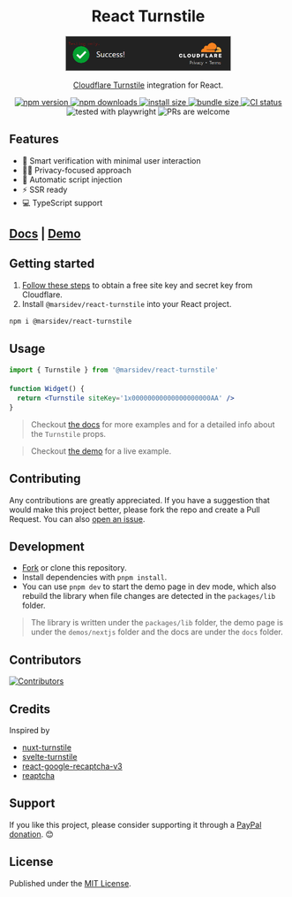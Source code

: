 <div align="center">
 <h1>React Turnstile</h1>
 <img src="preview.png" width="300" alt="Cloudflare Turnstile widget" />
 <p><a href="https://developers.cloudflare.com/turnstile/">Cloudflare Turnstile</a> integration for React.</p>
 <a href="https://npm.im/@marsidev/react-turnstile">
  <img src="https://badgen.net/npm/v/@marsidev/react-turnstile?style=flat-square" alt="npm version" />
 </a>
 <a href="https://npm.im/@marsidev/react-turnstile">
  <img src="https://badgen.net/npm/dm/@marsidev/react-turnstile?style=flat-square" alt="npm downloads" />
 </a>
 <a href="https://packagephobia.com/result?p=@marsidev/react-turnstile">
  <img src="https://badgen.net/packagephobia/install/@marsidev/react-turnstile?style=square-flat" alt="install size" />
 </a>
 <a href="https://bundlephobia.com/package/@marsidev/react-turnstile">
  <img src="https://badgen.net/bundlephobia/min/@marsidev/react-turnstile?style=square-flat" alt="bundle size" />
 </a>
 <!-- <a href="https://bundlejs.com">
  <img src="https://edge.bundlejs.com/?q=@marsidev/react-turnstile&badge&badge-style=flat-square" alt="bundle size powered by bundlejs.com" />
 </a> -->
 <a href="https://github.com/marsidev/react-turnstile/actions/workflows/ci.yml"><img src="https://badgen.net/github/checks/marsidev/react-turnstile/main?style=flat-square" alt="CI status"></a>
 <img src="https://img.shields.io/badge/tested_with-playwright-3ea744.svg?style=flat-square" alt="tested with playwright" />
 <img src="https://img.shields.io/badge/PRs-welcome-brightgreen.svg?style=flat-square" alt="PRs are welcome" />
</div>

## Features

* 💪 Smart verification with minimal user interaction
* 🕵️‍♀️ Privacy-focused approach
* 💉 Automatic script injection
* ⚡️ SSR ready
* 💻 TypeScript support

## [Docs](https://docs.page/marsidev/react-turnstile/) | [Demo](https://react-turnstile.vercel.app/)

## Getting started

1. [Follow these steps](https://developers.cloudflare.com/turnstile/get-started/) to obtain a free site key and secret key from Cloudflare.
2. Install `@marsidev/react-turnstile` into your React project.

 ```bash
 npm i @marsidev/react-turnstile
 ```

## Usage

```jsx
import { Turnstile } from '@marsidev/react-turnstile'

function Widget() {
  return <Turnstile siteKey='1x00000000000000000000AA' />
}
```

> Checkout [the docs](https://docs.page/marsidev/react-turnstile) for more examples and for a detailed info about the `Turnstile` props.

> Checkout [the demo](https://react-turnstile.vercel.app/) for a live example.

## Contributing

Any contributions are greatly appreciated. If you have a suggestion that would make this project better, please fork the repo and create a Pull Request. You can also [open an issue](https://github.com/marsidev/react-turnstile/issues/new).

## Development

* [Fork](https://github.com/marsidev/react-turnstile/fork) or clone this repository.
* Install dependencies with `pnpm install`.
* You can use `pnpm dev` to start the demo page in dev mode, which also rebuild the library when file changes are detected in the `packages/lib` folder.

> The library is written under the `packages/lib` folder, the demo page is under the `demos/nextjs` folder and the docs are under the `docs` folder.

## Contributors

<a href="https://github.com/marsidev/react-turnstile/graphs/contributors">
  <img src="https://contrib.rocks/image?repo=marsidev/react-turnstile" alt="Contributors" />
</a>

## Credits

Inspired by

* [nuxt-turnstile](https://github.com/danielroe/nuxt-turnstile)
* [svelte-turnstile](https://github.com/ghostdevv/svelte-turnstile)
* [react-google-recaptcha-v3](https://github.com/t49tran/react-google-recaptcha-v3)
* [reaptcha](https://github.com/sarneeh/reaptcha)

## Support

If you like this project, please consider supporting it through a [PayPal donation](https://paypal.me/marsigliacr). :blush:

## License

Published under the [MIT License](./LICENCE).
